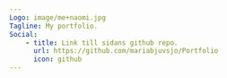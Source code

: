 ```yaml
---
Logo: image/me+naomi.jpg
Tagline: My portfolio.
Social:
    - title: Link till sidans github repo.
      url: https://github.com/mariabjuvsjo/Portfolio
      icon: github
---
```

